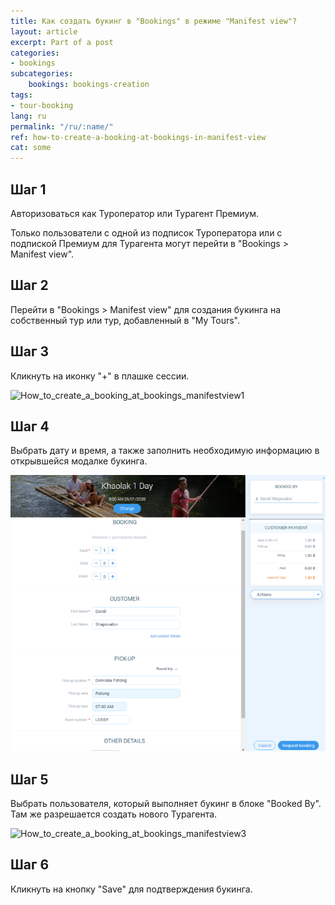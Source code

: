 ```yaml
---
title: Как создать букинг в "Bookings" в режиме "Manifest view"?
layout: article
excerpt: Part of a post
categories: 
- bookings
subcategories:
    bookings: bookings-creation
tags:
- tour-booking
lang: ru
permalink: "/ru/:name/"
ref: how-to-create-a-booking-at-bookings-in-manifest-view
cat: some
---
```


## **Шаг 1**

Авторизоваться как Туроператор или Турагент Премиум.

Только пользователи с одной из подписок Туроператора или с подпиской Премиум для Турагента могут перейти в "Bookings > Manifest view".

## **Шаг 2**

Перейти в "Bookings > Manifest view" для создания букинга на собственный тур или тур, добавленный в "My Tours".

## **Шаг 3**

Кликнуть на иконку "+" в плашке сессии.

![How_to_create_a_booking_at_bookings_manifestview1](/assets/images/how_to_create_a_booking_at_bookings_manifestview1.png)

## **Шаг 4**

Выбрать дату и время, а также заполнить необходимую информацию в открывшейся модалке букинга.

![How_to_create_a_booking_at_bookings_manifestview2](/assets/images/how_to_create_a_booking_at_bookings_manifestview2.png)

## **Шаг 5**

Выбрать пользователя, который выполняет букинг в блоке "Booked By". Там же разрешается создать нового Турагента.

![How_to_create_a_booking_at_bookings_manifestview3](/assets/images/how_to_create_a_booking_at_bookings_manifestview3.png)

## **Шаг 6**

Кликнуть на кнопку "Save" для подтверждения букинга.